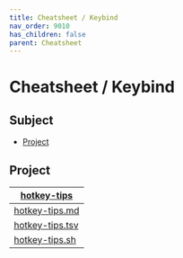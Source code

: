 ```yaml
---
title: Cheatsheet / Keybind
nav_order: 9010
has_children: false
parent: Cheatsheet
---
```



# Cheatsheet / Keybind




## Subject

* [Project](#project)




## Project

| [hotkey-tips](https://github.com/samwhelp/garuda-i3wm-adjustment/tree/main/project/gen/hotkey-tips) |
| ----------- |
| [hotkey-tips.md](https://github.com/samwhelp/garuda-i3wm-adjustment/blob/main/project/gen/hotkey-tips/dist/locale/en_US/hotkey-tips.md) |
| [hotkey-tips.tsv](https://github.com/samwhelp/garuda-i3wm-adjustment/blob/main/project/gen/hotkey-tips/dist/locale/en_US/hotkey-tips.tsv) |
| [hotkey-tips.sh](https://github.com/samwhelp/garuda-i3wm-adjustment/blob/main/project/gen/hotkey-tips/dist/locale/en_US/hotkey-tips.sh) |
